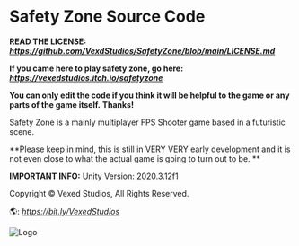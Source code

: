 # Safety Zone Source Code
**READ THE LICENSE:** ***https://github.com/VexdStudios/SafetyZone/blob/main/LICENSE.md***

**If you came here to play safety zone, go here:** ***https://vexedstudios.itch.io/safetyzone***

**You can **only** edit the code if you think it will be helpful to the game or any parts of the game itself.**
**Thanks!**

Safety Zone is a mainly multiplayer FPS Shooter game based in a futuristic scene.

**Please keep in mind, this is still in VERY VERY early development and it is not even close to what the actual game is going to turn out to be. **

**IMPORTANT INFO:** Unity Version: 2020.3.12f1

Copyright © Vexed Studios, All Rights Reserved.

🌎: *https://bit.ly/VexedStudios*

![Logo](https://vexedstudios.netlify.app/e0ec71cf1398eec9d68f28744185944a.png)
